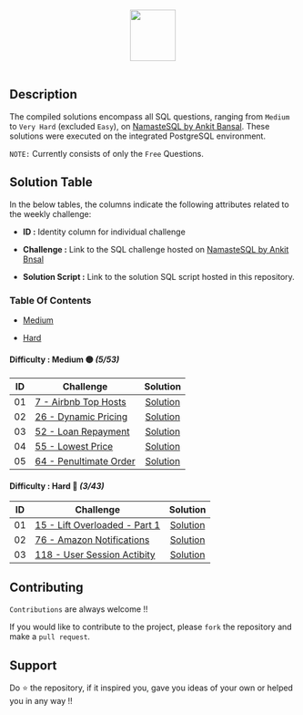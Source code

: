 <p align="center">  
	<br>
	<a href="https://www.namastesql.com/my-profile">
        <img height=90 width=40%  src="https://www.namastesql.com/images/logo.png"> 
    </a>
    <br>
    <br>
</p>

## Description

The compiled solutions encompass all SQL questions, ranging from `Medium` to `Very Hard` (excluded `Easy`), on [NamasteSQL by Ankit Bansal](https://www.namastesql.com/coding-problems). These solutions were executed on the integrated PostgreSQL environment.

`NOTE:` Currently consists of only the `Free` Questions.

## Solution Table

In the below tables, the columns indicate the following attributes related to the weekly challenge:

- **ID :** Identity column for individual challenge

- **Challenge :** Link to the SQL challenge hosted on [NamasteSQL by Ankit Bnsal](https://www.namastesql.com/coding-problems)

- **Solution Script :** Link to the solution SQL script hosted in this repository.


### Table Of Contents

- [Medium](#difficulty--medium-🟡-553)

- [Hard](#difficulty--hard-🔴-343)




#### Difficulty : **Medium 🟡** _(5/53)_

| ID | Challenge | Solution |
|:------:|------------|:----------:|
| 01 | [7 - Airbnb Top Hosts](https://www.namastesql.com/coding-problem/7-airbnb-top-hosts) | [Solution](Medium/07-airbnb-top-hosts.md) |
| 02 | [26 - Dynamic Pricing](https://www.namastesql.com/coding-problem/26-dynamic-pricing) | [Solution](Medium/26-dynamic-pricing.md) |
| 03 | [52 - Loan Repayment](https://www.namastesql.com/coding-problem/52-loan-repayment) | [Solution](Medium/52-loan-payment.md) |
| 04 | [55 - Lowest Price](https://www.namastesql.com/coding-problem/55-lowest-price) | [Solution](Medium/55-lowest-price.md) |
| 05 | [64 - Penultimate Order](https://www.namastesql.com/coding-problem/64-penultimate-order) | [Solution](Medium/64-penultimate-order.md) |


#### Difficulty : **Hard 🔴** _(3/43)_


| ID | Challenge | Solution |
|:------:|------------|:----------:|
| 01 | [15 - Lift Overloaded - Part 1](https://www.namastesql.com/coding-problem/15-lift-overloaded-part-1) | [Solution](Hard/15-lift-overloaded-1.md) |
| 02 | [76 - Amazon Notifications](https://www.namastesql.com/coding-problem/76-amazon-notifications) | [Solution](Hard/76-amazon-notifications.md) |
| 03 | [118 - User Session Actibity](https://www.namastesql.com/coding-problem/118-user-session-activity) | [Solution](Hard/118-user-session-activity.md) |



## Contributing

`Contributions` are always welcome !!

If you would like to contribute to the project, please `fork` the repository and make a `pull request`.

## Support

Do ⭐ the repository, if it inspired you, gave you ideas of your own or helped you in any way !!

